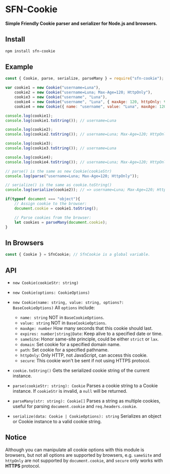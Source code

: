 # SFN-Cookie

**Simple Friendly Cookie parser and serializer for Node.js and browsers.**

## Install

```sh
npm install sfn-cookie
```

## Example

```javascript
const { Cookie, parse, serialize, parseMany } = require("sfn-cookie");

var cookie1 = new Cookie("username=Luna"),
    cookie2 = new Cookie("username=Luna; Max-Age=120; HttpOnly"),
    cookie3 = new Cookie("username", "Luna"),
    cookie4 = new Cookie("username", "Luna", { maxAge: 120, httpOnly: true }),
    cookie4 = new Cookie({ name: "username", value: "Luna", maxAge: 120, httpOnly: true });

console.log(cookie1);
console.log(cookie1.toString()); // username=Luna

console.log(cookie2);
console.log(cookie2.toString()); // username=Luna; Max-Age=120; HttpOnly

console.log(cookie3);
console.log(cookie3.toString()); // username=Luna

console.log(cookie4);
console.log(cookie4.toString()); // username=Luna; Max-Age=120; HttpOnly

// parse() is the same as new Cookie(cookieStr)
console.log(parse("username=Luna; Max-Age=120; HttpOnly"));

// serialize() is the same as cookie.toString()
console.log(serialize(cookie2)); // => username=Luna; Max-Age=120; HttpOnly

if(typeof document === "object"){
    // Assign cookie to the browser:
    document.cookie = cookie1.toString();

    // Parse cookies from the browser:
    let cookies = parseMany(document.cookie);
}
```

## In Browsers

```javascript
const { Cookie } = SfnCookie; // SfnCookie is a global variable.
```

## API

- `new Cookie(cookieStr: string)`
- `new Cookie(options: CookieOptions)`
- `new Cookie(name: string, value: string, options?: BaseCookieOptions)`
    All `options` include:
    - `name: string` NOT in `BaseCookieOptions`.
    - `value: string` NOT in `BaseCookieOptions`.
    - `maxAge: number` How many seconds that this cookie should last.
    - `expires: number|string|Date`: Keep alive to a specified date or time.
    - `sameSite`: Honor same-site principle, could be either `strict` or `lax`.
    - `domain`: Set cookie for a specified domain name.
    - `path`: Set cookie for a specified pathname.
    - `httpOnly`: Only HTTP, not JavaScript, can access this cookie.
    - `secure`: This cookie won't be sent if not using HTTPS protocol.

- `cookie.toString()` Gets the serialized cookie string of the current 
    instance.
- `parse(cookieStr: string): Cookie` Parses a cookie string to a Cookie 
    instance. If `cookieStr` is invalid, a `null` will be returned.
- `parseMany(str: string): Cookie[]` Parses a string as multiple 
    cookies, useful for parsing `document.cookie` and `req.headers.cookie`.
- `serialize(data: Cookie | CookieOptions): string` Serializes an object or 
    Cookie instance to a valid cookie string.

## Notice

Although you can manipulate all cookie options with this module is browsers, 
but not all options are supported by browsers, e.g. `sameSite` and `httpOnly` 
are not supported by `document.cookie`, and `secure` only works with **HTTPS**
protocol.